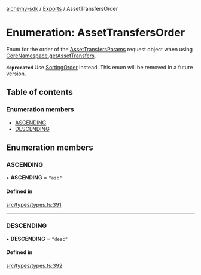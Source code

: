 [alchemy-sdk](../README.md) / [Exports](../modules.md) / AssetTransfersOrder

# Enumeration: AssetTransfersOrder

Enum for the order of the [AssetTransfersParams](../interfaces/AssetTransfersParams.md) request object when
using [CoreNamespace.getAssetTransfers](../classes/CoreNamespace.md#getassettransfers).

**`deprecated`** Use [SortingOrder](SortingOrder.md) instead. This enum will be removed in a
  future version.

## Table of contents

### Enumeration members

- [ASCENDING](AssetTransfersOrder.md#ascending)
- [DESCENDING](AssetTransfersOrder.md#descending)

## Enumeration members

### ASCENDING

• **ASCENDING** = `"asc"`

#### Defined in

[src/types/types.ts:391](https://github.com/alchemyplatform/alchemy-sdk-js/blob/c7197b9/src/types/types.ts#L391)

___

### DESCENDING

• **DESCENDING** = `"desc"`

#### Defined in

[src/types/types.ts:392](https://github.com/alchemyplatform/alchemy-sdk-js/blob/c7197b9/src/types/types.ts#L392)
